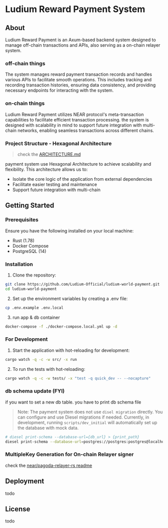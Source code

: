 # Ludium Reward Payment System
## About
Ludium Reward Payment is an Axum-based backend system designed to manage off-chain transactions and APIs, also serving as a on-chain relayer system. 

### off-chain things
The system manages reward payment transaction records and handles various APIs to facilitate smooth operations. This includes tracking and recording transaction histories, ensuring data consistency, and providing necessary endpoints for interacting with the system.

### on-chain things
Ludium Reward Payment utilizes NEAR protocol's meta-transaction capabilities to facilitate efficient transaction processing. the system is designed with scalability in mind to support future integration with multi-chain networks, enabling seamless transactions across different chains.

### Project Structure - Hexagonal Architecture
> check the [ARCHITECTURE.md](https://github.com/Ludium-Official/ludium-world-payment/blob/main/ARCHITECTURE.md)

payment system use Hexagonal Architecture to achieve scalability and flexibility. This architecture allows us to: 
- Isolate the core logic of the application from external dependencies
- Facilitate easier testing and maintenance
- Support future integration with multi-chain


## Getting Started 
### Prerequisites
Ensure you have the following installed on your local machine:
- Rust (1.78)
- Docker Compose
- PostgreSQL (14)

### Installation
1. Clone the repository:
```sh
git clone https://github.com/Ludium-Official/ludium-world-payment.git
cd ludium-world-payment
```

2. Set up the environment variables by creating a .env file:
```sh
cp .env.example .env.local
```

3. run app & db container 
```sh
docker-compose -f ./docker-compose.local.yml up -d
```

### For Development
1. Start the application with hot-reloading for development:
```sh
cargo watch -q -c -w src/ -x run
```

2. To run the tests with hot-reloading:
```sh
cargo watch -q -c -w tests/ -x "test -q quick_dev -- --nocapture"
```

### db schema update (FYI)
if you want to set a new db table. you have to print db schema file
> Note: The payment system does not use `disel migration` directly. You can configure and use Diesel migrations if needed. Currently, in development, running `scripts/dev_initial` will automatically set up the database with mock data.

```sh
# diesel print-schema --database-url={db_url} > {print_path}
diesel print-schema --database-url=postgres://postgres:postgres@localhost:5432/ludium_local > src/adapter/output/persistence/db/schema.rs
```

### MultipleKey Generation for On-chain Relayer signer
check the [near/pagoda-relayer-rs readme](https://github.com/near/pagoda-relayer-rs#:~:text=Multiple%20Key%20Generation%20%2D%20OPTIONAL%2C%20but%20recommended%20for%20high%20throughput%20to%20prevent%20nonce%20race%20conditions)


## Deployment
todo

## License
todo 

